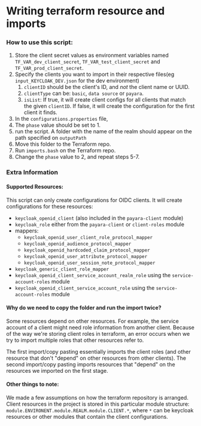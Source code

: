 # Writing terraform resource and imports

### How to use this script:
1. Store the client secret values as environment variables named `TF_VAR_dev_client_secret`, `TF_VAR_test_client_secret`
and `TF_VAR_prod_client_secret`.
2. Specify the clients you want to import in their respective files(eg `input_KEYCLOAK_DEV.json` for the dev environment)
   1. `clientID` should be the client's ID, and _not_ the client name or UUID. 
   2. `clientType` can be: `basic`, `data source` or `payara`.
   3. `isList`: If true, it will create client configs for all clients that match the given `clientID`. If false, it will create the configuration for the first client it finds.
3. In the `configurations.properties` file, 
4. The `phase` value should be set to 1.
5. run the script. A folder with the name of the realm should appear on the path specified on `outputPath`
6. Move this folder to the Terraform repo.
7. Run `imports.bash` on the Terraform repo. 
8. Change the `phase` value to 2, and repeat steps 5-7.




### Extra Information
#### Supported Resources:
This script can only create configurations for OIDC clients. 
It will create configurations for these resources:
- `keycloak_openid_client` (also included in the `payara-client` module)
- `keycloak_role` either from the `payara-client` or `client-roles` module 
- mappers:
  - `keycloak_openid_user_client_role_protocol_mapper`
  - `keycloak_openid_audience_protocol_mapper`
  - `keycloak_openid_hardcoded_claim_protocol_mapper`
  - `keycloak_openid_user_attribute_protocol_mapper`
  - `keycloak_openid_user_session_note_protocol_mapper`
- `keycloak_generic_client_role_mapper`
- `keycloak_openid_client_service_account_realm_role` using the `service-account-roles` module
- `keycloak_openid_client_service_account_role` using the `service-account-roles` module

#### Why do we need to copy the folder and run the import twice?
Some resources depend on other resources. For example, 
the service account of a client might need role information from another client. 
Because of the way we're storing client roles in terraform, an error occurs when we try to 
import multiple roles that other resources refer to. 

The first import/copy pasting essentially imports the client roles (and other resource that don't 
"depend" on other resources from other clients). The second import/copy pasting imports resources
that "depend" on the resources we imported on the first stage. 

#### Other things to note:
We made a few assumptions on how the terraform repository is arranged.
Client resources in the project is stored in this particular module structure:
`module.ENVIRONENT.module.REALM.module.CLIENT.*`,
where `*` can be keycloak resources or other modules that contain the client configurations.
